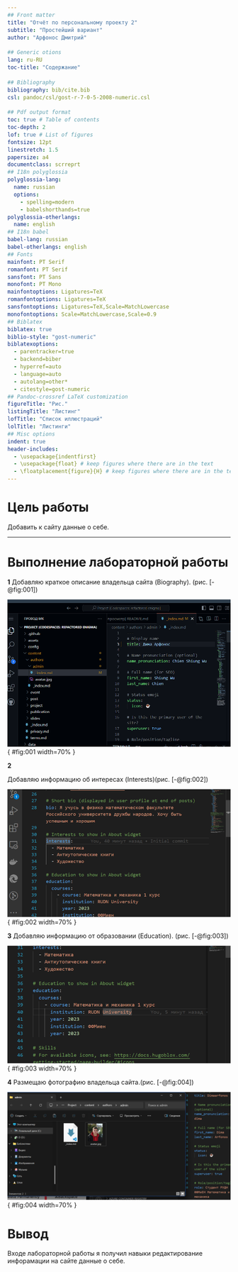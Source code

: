 ```yaml
---
## Front matter
title: "Отчёт по персональному проекту 2"
subtitle: "Простейший вариант"
author: "Арфонос Дмитрий"

## Generic otions
lang: ru-RU
toc-title: "Содержание"

## Bibliography
bibliography: bib/cite.bib
csl: pandoc/csl/gost-r-7-0-5-2008-numeric.csl

## Pdf output format
toc: true # Table of contents
toc-depth: 2
lof: true # List of figures
fontsize: 12pt
linestretch: 1.5
papersize: a4
documentclass: scrreprt
## I18n polyglossia
polyglossia-lang:
  name: russian
  options:
	- spelling=modern
	- babelshorthands=true
polyglossia-otherlangs:
  name: english
## I18n babel
babel-lang: russian
babel-otherlangs: english
## Fonts
mainfont: PT Serif
romanfont: PT Serif
sansfont: PT Sans
monofont: PT Mono
mainfontoptions: Ligatures=TeX
romanfontoptions: Ligatures=TeX
sansfontoptions: Ligatures=TeX,Scale=MatchLowercase
monofontoptions: Scale=MatchLowercase,Scale=0.9
## Biblatex
biblatex: true
biblio-style: "gost-numeric"
biblatexoptions:
  - parentracker=true
  - backend=biber
  - hyperref=auto
  - language=auto
  - autolang=other*
  - citestyle=gost-numeric
## Pandoc-crossref LaTeX customization
figureTitle: "Рис."
listingTitle: "Листинг"
lofTitle: "Список иллюстраций"
lolTitle: "Листинги"
## Misc options
indent: true
header-includes:
  - \usepackage{indentfirst}
  - \usepackage{float} # keep figures where there are in the text
  - \floatplacement{figure}{H} # keep figures where there are in the text
---
```


# Цель работы

Добавить к сайту данные о себе.

***

# Выполнение лабораторной работы

 **1**
Добавляю краткое описание владельца сайта (Biography). (рис. [-@fig:001])

![биография](image/1.png){  #fig:001 width=70%  }


 **2**

Добавляю информацию об интересах (Interests)(рис. [-@fig:002])

![интересы](image/5.png){  #fig:002 width=70%  }

 **3**
Добавляю информацию от образовании (Education).
(рис. [-@fig:003])

![образование](image/6.png){ #fig:003 width=70% }

 **4**
Размещаю фотографию владельца сайта.(рис. [-@fig:004])

![Определения каталога](image/3.png){ #fig:004 width=70% }


# Вывод

 Входе лабораторной работы я получил навыки редактирование инфорамации на сайте данные о себе.


